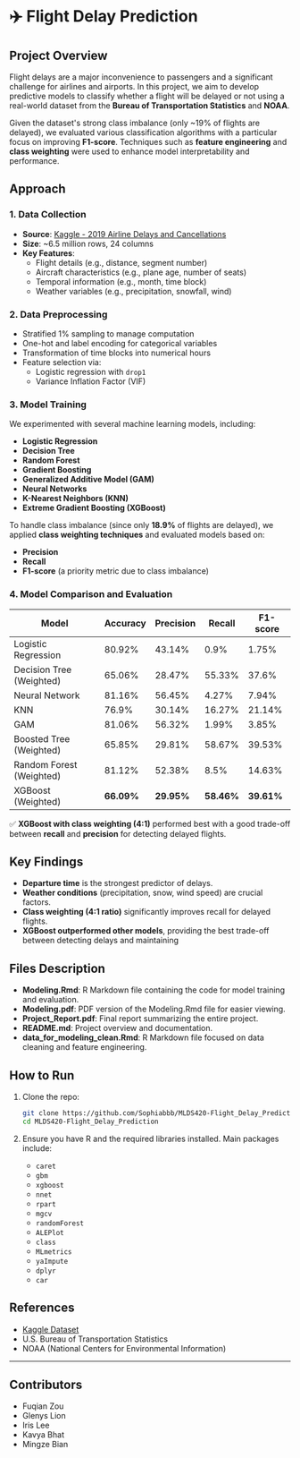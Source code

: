 
# ✈️ Flight Delay Prediction

## Project Overview

Flight delays are a major inconvenience to passengers and a significant challenge for airlines and airports. In this project, we aim to develop predictive models to classify whether a flight will be delayed or not using a real-world dataset from the **Bureau of Transportation Statistics** and **NOAA**.

Given the dataset's strong class imbalance (only ~19% of flights are delayed), we evaluated various classification algorithms with a particular focus on improving **F1-score**. Techniques such as **feature engineering** and **class weighting** were used to enhance model interpretability and performance.

## Approach

### 1. Data Collection

- **Source**: [Kaggle - 2019 Airline Delays and Cancellations](https://www.kaggle.com/datasets/threnjen/2019-airline-delays-and-cancellations/data)
- **Size**: ~6.5 million rows, 24 columns
- **Key Features**:
  - Flight details (e.g., distance, segment number)
  - Aircraft characteristics (e.g., plane age, number of seats)
  - Temporal information (e.g., month, time block)
  - Weather variables (e.g., precipitation, snowfall, wind)

### 2. Data Preprocessing

- Stratified 1% sampling to manage computation
- One-hot and label encoding for categorical variables
- Transformation of time blocks into numerical hours
- Feature selection via:
  - Logistic regression with `drop1`
  - Variance Inflation Factor (VIF)

### 3. Model Training
We experimented with several machine learning models, including:
- **Logistic Regression**
- **Decision Tree**
- **Random Forest**
- **Gradient Boosting**
- **Generalized Additive Model (GAM)**
- **Neural Networks**
- **K-Nearest Neighbors (KNN)**
- **Extreme Gradient Boosting (XGBoost)**

To handle class imbalance (since only **18.9%** of flights are delayed), we applied **class weighting techniques** and evaluated models based on:
- **Precision**
- **Recall**
- **F1-score** (a priority metric due to class imbalance)

### 4. Model Comparison and Evaluation

| Model                     | Accuracy | Precision | Recall | F1-score |
|---------------------------|----------|-----------|--------|----------|
| Logistic Regression       | 80.92%   | 43.14%    | 0.9%  | 1.75%   |
| Decision Tree (Weighted)  | 65.06%   | 28.47%    | 55.33% | 37.6%    |
| Neural Network  | 81.16%   | 56.45%    | 4.27% | 7.94%    |
| KNN  | 76.9%   | 30.14%    | 16.27% | 21.14%    |
| GAM  | 81.06%   | 56.32%    | 1.99% | 3.85%    |
| Boosted Tree (Weighted)  | 65.85%   | 29.81%    | 58.67% | 39.53%    |
| Random Forest (Weighted)  | 81.12%   | 52.38%    | 8.5%   | 14.63%   |
| XGBoost (Weighted)    | **66.09%** | **29.95%** | **58.46%** | **39.61%** |

✅ **XGBoost with class weighting (4:1)** performed best with a good trade-off between **recall** and **precision** for detecting delayed flights.

## Key Findings

- **Departure time** is the strongest predictor of delays.
- **Weather conditions** (precipitation, snow, wind speed) are crucial factors.
- **Class weighting (4:1 ratio)** significantly improves recall for delayed flights.
- **XGBoost outperformed other models**, providing the best trade-off between detecting delays and maintaining 

## Files Description
- **Modeling.Rmd**: R Markdown file containing the code for model training and evaluation.
- **Modeling.pdf**: PDF version of the Modeling.Rmd file for easier viewing.
- **Project_Report.pdf**: Final report summarizing the entire project.
- **README.md**: Project overview and documentation.
- **data_for_modeling_clean.Rmd**: R Markdown file focused on data cleaning and feature engineering.

## How to Run

1. Clone the repo:
   ```bash
   git clone https://github.com/Sophiabbb/MLDS420-Flight_Delay_Prediction.git
   cd MLDS420-Flight_Delay_Prediction
   ```

2. Ensure you have R and the required libraries installed. Main packages include:
   - `caret`
   - `gbm`
   - `xgboost`
   - `nnet`
   - `rpart`
   - `mgcv`
   - `randomForest`
   - `ALEPlot`
   - `class`
   - `MLmetrics`
   - `yaImpute`
   - `dplyr`
   - `car`

## References

- [Kaggle Dataset](https://www.kaggle.com/datasets/threnjen/2019-airline-delays-and-cancellations/data)
- U.S. Bureau of Transportation Statistics
- NOAA (National Centers for Environmental Information)

---

## Contributors
- Fuqian Zou
- Glenys Lion
- Iris Lee
- Kavya Bhat
- Mingze Bian
